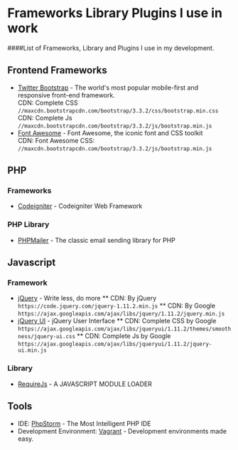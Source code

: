 # Frameworks Library Plugins I use in work
####List of Frameworks, Library and Plugins I use in my development.

## Frontend Frameworks
* [Twitter Bootstrap](http://getbootstrap.com) - The world's most popular mobile-first and responsive front-end framework.<br/>
CDN: Complete CSS `//maxcdn.bootstrapcdn.com/bootstrap/3.3.2/css/bootstrap.min.css`<br/>
CDN: Complete Js `//maxcdn.bootstrapcdn.com/bootstrap/3.3.2/js/bootstrap.min.js`
* [Font Awesome](http://fortawesome.github.io/Font-Awesome/) - Font Awesome, the iconic font and CSS toolkit<br/>
CDN: Font Awesome CSS: `//maxcdn.bootstrapcdn.com/bootstrap/3.3.2/js/bootstrap.min.js`

## PHP
### Frameworks
* [Codeigniter](http://www.codeigniter.com) - Codeigniter Web Framework

### PHP Library
* [PHPMailer](https://github.com/PHPMailer/PHPMailer) - The classic email sending library for PHP


## Javascript
### Framework
* [jQuery](http://jquery.com) - Write less, do more
** CDN: By jQuery `https://code.jquery.com/jquery-1.11.2.min.js`
** CDN: By Google `https://ajax.googleapis.com/ajax/libs/jquery/1.11.2/jquery.min.js`
* [jQuery UI](http://jqueryui.com) - jQuery User Interface
** CDN: Complete CSS by Google `https://ajax.googleapis.com/ajax/libs/jqueryui/1.11.2/themes/smoothness/jquery-ui.css`
** CDN: Complete Js by Google `https://ajax.googleapis.com/ajax/libs/jqueryui/1.11.2/jquery-ui.min.js`

### Library
* [RequireJs](http://requirejs.org) - A JAVASCRIPT MODULE LOADER

## Tools
* IDE: [PhpStorm](https://www.jetbrains.com/phpstorm/) - The Most Intelligent PHP IDE
* Development Environment: [Vagrant](https://www.vagrantup.com) - Development environments made easy.